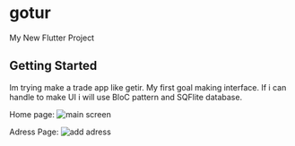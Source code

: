 # gotur

My New Flutter Project

## Getting Started

Im trying make a trade app like getir.
My first goal making interface.
If i can handle to make UI i will use BloC pattern and SQFlite database.

Home page:
![main screen](https://i.hizliresim.com/nzq3s94.png)


Adress Page:
![add adress](https://i.hizliresim.com/hlscg1l.png)

